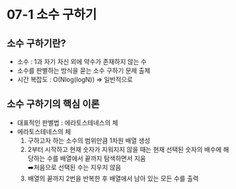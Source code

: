 # 07-1 소수 구하기
## 소수 구하기란?
- 소수 : 1과 자기 자신 외에 약수가 존재하지 않는 수
- 소수를 판별하는 방식을 묻는 소수 구하기 문제 출제
- 시간 복잡도 : O(Nlog(logN)) => 일반적으로
## 소수 구하기의 핵심 이론
- 대표적인 판별법 : 에라토스테네스의 체
- 에라토스테네스의 체
  1. 구하고자 하는 소수의 범위만큼 1차원 배열 생성
  2. 2부터 시작하고 현재 숫자가 지워지지 않을 때는 현재 선택된 숫자의 배수에 해당하는 수를 배열에서 끝까지 탐색하면서 지움 <br>
  ➡️처음으로 선택된 수는 지우지 않음
  3. 배열의 끝까지 2번을 반복한 후 배열에서 남아 있는 모든 수를 출력
